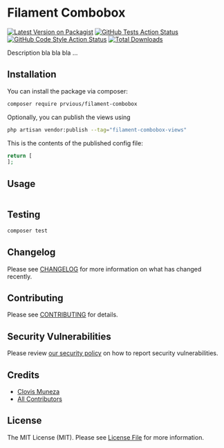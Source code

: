 # Filament Combobox

[![Latest Version on Packagist](https://img.shields.io/packagist/v/prvious/filament-combobox.svg?style=flat-square)](https://packagist.org/packages/prvious/filament-combobox)
[![GitHub Tests Action Status](https://img.shields.io/github/actions/workflow/status/prvious/filament-combobox/run-tests.yml?branch=main&label=tests&style=flat-square)](https://github.com/prvious/filament-combobox/actions?query=workflow%3Arun-tests+branch%3Amain)
[![GitHub Code Style Action Status](https://img.shields.io/github/actions/workflow/status/prvious/filament-combobox/fix-php-code-style-issues.yml?branch=main&label=code%20style&style=flat-square)](https://github.com/prvious/filament-combobox/actions?query=workflow%3A"Fix+PHP+code+styling"+branch%3Amain)
[![Total Downloads](https://img.shields.io/packagist/dt/prvious/filament-combobox.svg?style=flat-square)](https://packagist.org/packages/prvious/filament-combobox)

Description bla bla bla ...

## Installation

You can install the package via composer:

```bash
composer require prvious/filament-combobox
```

Optionally, you can publish the views using

```bash
php artisan vendor:publish --tag="filament-combobox-views"
```

This is the contents of the published config file:

```php
return [
];
```

## Usage

```php

```

## Testing

```bash
composer test
```

## Changelog

Please see [CHANGELOG](CHANGELOG.md) for more information on what has changed recently.

## Contributing

Please see [CONTRIBUTING](.github/CONTRIBUTING.md) for details.

## Security Vulnerabilities

Please review [our security policy](../../security/policy) on how to report security vulnerabilities.

## Credits

- [Clovis Muneza](https://github.com/prvious)
- [All Contributors](../../contributors)

## License

The MIT License (MIT). Please see [License File](LICENSE.md) for more information.
